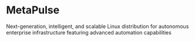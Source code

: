 # MetaPulse
Next-generation, intelligent, and scalable Linux distribution for autonomous enterprise infrastructure featuring advanced automation capabilities
